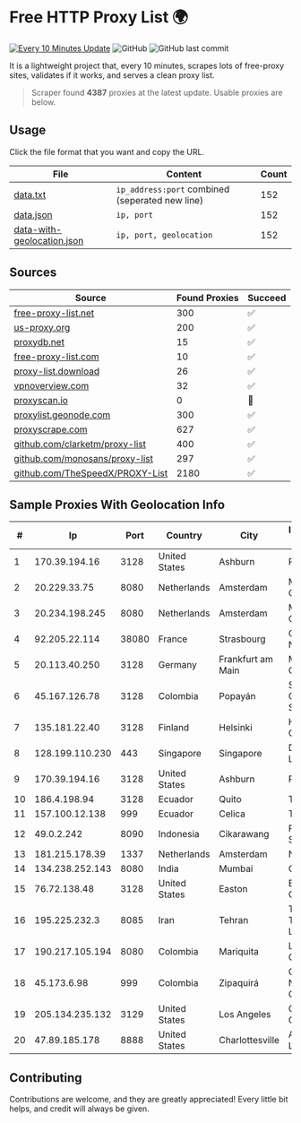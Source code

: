 
# Free HTTP Proxy List 🌍

[![Every 10 Minutes Update](https://github.com/mertguvencli/http-proxy-list/actions/workflows/main.yml/badge.svg?branch=main)](https://github.com/mertguvencli/http-proxy-list/actions/workflows/main.yml)
![GitHub](https://img.shields.io/github/license/mertguvencli/http-proxy-list)
![GitHub last commit](https://img.shields.io/github/last-commit/mertguvencli/http-proxy-list)

It is a lightweight project that, every 10 minutes, scrapes lots of free-proxy sites, validates if it works, and serves a clean proxy list.


> Scraper found **4387** proxies at the latest update. Usable proxies are below.

## Usage

Click the file format that you want and copy the URL.


|File|Content|Count|
|----|-------|-----|
|[data.txt](https://raw.githubusercontent.com/mertguvencli/http-proxy-list/main/proxy-list/data.txt)|`ip_address:port` combined (seperated new line)|152|
|[data.json](https://raw.githubusercontent.com/mertguvencli/http-proxy-list/main/proxy-list/data.json)|`ip, port`|152|
|[data-with-geolocation.json](https://raw.githubusercontent.com/mertguvencli/http-proxy-list/main/proxy-list/data-with-geolocation.json)|`ip, port, geolocation`|152|

## Sources

|Source|Found Proxies|Succeed|
|------|-------------|-------|
|[free-proxy-list.net](https://free-proxy-list.net)|300|✅|
|[us-proxy.org](https://www.us-proxy.org)|200|✅|
|[proxydb.net](http://proxydb.net)|15|✅|
|[free-proxy-list.com](https://free-proxy-list.com/?page=&port=&type%5B%5D=http&type%5B%5D=https&up_time=0&search=Search)|10|✅|
|[proxy-list.download](https://www.proxy-list.download/HTTP)|26|✅|
|[vpnoverview.com](https://vpnoverview.com/privacy/anonymous-browsing/free-proxy-servers)|32|✅|
|[proxyscan.io](https://www.proxyscan.io)|0|🚫|
|[proxylist.geonode.com](https://proxylist.geonode.com/api/proxy-list?limit=300&page=1&sort_by=lastChecked&sort_type=desc&protocols=http,https)|300|✅|
|[proxyscrape.com](https://api.proxyscrape.com/v2/?request=displayproxies&protocol=http&timeout=10000&country=all&ssl=all&anonymity=all)|627|✅|
|[github.com/clarketm/proxy-list](https://raw.githubusercontent.com/clarketm/proxy-list/master/proxy-list-raw.txt)|400|✅|
|[github.com/monosans/proxy-list](https://raw.githubusercontent.com/monosans/proxy-list/main/proxies/http.txt)|297|✅|
|[github.com/TheSpeedX/PROXY-List](https://raw.githubusercontent.com/TheSpeedX/PROXY-List/master/http.txt)|2180|✅|


## Sample Proxies With Geolocation Info

|#|Ip|Port|Country|City|Internet Service Provider|
|-|--|----|-------|----|-------------------------|
|1|170.39.194.16|3128|United States|Ashburn|Rackdog, LLC|
|2|20.229.33.75|8080|Netherlands|Amsterdam|Microsoft Corporation|
|3|20.234.198.245|8080|Netherlands|Amsterdam|Microsoft Corporation|
|4|92.205.22.114|38080|France|Strasbourg|GD MASS Network|
|5|20.113.40.250|3128|Germany|Frankfurt am Main|Microsoft Corporation|
|6|45.167.126.78|3128|Colombia|Popayán|Sepcom Comunicaciones SAS|
|7|135.181.22.40|3128|Finland|Helsinki|Hetzner Online GmbH|
|8|128.199.110.230|443|Singapore|Singapore|DigitalOcean, LLC|
|9|170.39.194.16|3128|United States|Ashburn|Rackdog, LLC|
|10|186.4.198.94|3128|Ecuador|Quito|Telconet S.A|
|11|157.100.12.138|999|Ecuador|Celica|Telconet S.A|
|12|49.0.2.242|8090|Indonesia|Cikarawang|PT Usaha Adi Sanggoro|
|13|181.215.178.39|1337|Netherlands|Amsterdam|NovoServe B.V.|
|14|134.238.252.143|8080|India|Mumbai|Google LLC|
|15|76.72.138.48|3128|United States|Easton|Easton Utilities Commission|
|16|195.225.232.3|8085|Iran|Tehran|TS Information Technology Limited|
|17|190.217.105.194|8080|Colombia|Mariquita|Level 3 Colombia S.A|
|18|45.173.6.98|999|Colombia|Zipaquirá|Columbus Networks Colombia|
|19|205.134.235.132|3129|United States|Los Angeles|Corporate Colocation Inc|
|20|47.89.185.178|8888|United States|Charlottesville|Alibaba.com LLC|



## Contributing

Contributions are welcome, and they are greatly appreciated! Every
little bit helps, and credit will always be given.

